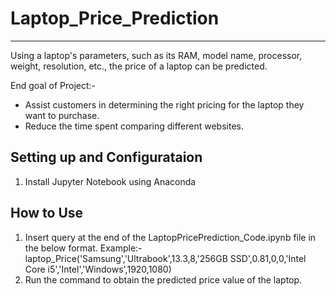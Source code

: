 # Laptop_Price_Prediction
--------------------------------------------------------------------------------------------------------------------------
Using a laptop's parameters, such as its RAM, model name, processor, weight, resolution, etc., the price of a laptop can be predicted.

End goal of Project:-
  - Assist customers in determining the right pricing for the laptop they want to purchase.
  - Reduce the time spent comparing different websites.
  
Setting up and Configurataion
--------------------------------------------------------------------------------------------------------------------------
1. Install Jupyter Notebook using Anaconda

How to Use
--------------------------------------------------------------------------------------------------------------------------
1. Insert query at the end of the LaptopPricePrediction_Code.ipynb file in the below format.
 Example:- laptop_Price('Samsung','Ultrabook',13.3,8,'256GB SSD',0.81,0,0,'Intel Core i5','Intel','Windows',1920,1080)
2. Run the command to obtain the predicted price value of the laptop.
